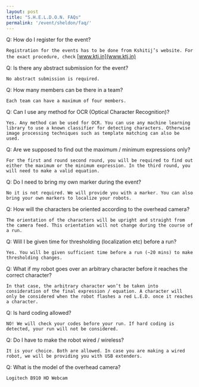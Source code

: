 ```yaml
---
layout: post
title: "S.H.E.L.D.O.N. FAQs"
permalink: '/event/sheldon/faq/'
---
```


Q: How do I register for the event?

`Registration for the events has to be done from Kshitij’s website. For the exact procedure, check` [www.ktj.in](www.ktj.in)

Q: Is there any abstract submission for the event?

`No abstract submission is required.`

Q: How many members can be there in a team?

`Each team can have a maximum of four members.`

Q: Can I use any method for OCR (Optical Character Recognition)?

`Yes. Any method can be used for OCR. You can use any machine learning library to use a known classifier for detecting characters. Otherwise image processing techniques such as template matching can also be used.`

Q: Are we supposed to find out the maximum / minimum expressions only?

`For the first and round second round, you will be required to find out either the maximum or the minimum expression. In the third round, you will need to make a valid equation.`

Q: Do I need to bring my own marker during the event?

`No it is not required. We will provide you with a marker. You can also bring your own markers to localize your robots.`

Q: How will the characters be oriented according to the overhead camera?

`The orientation of the characters will be upright and straight from the camera feed. This orientation will not change during the course of a run.`

Q: Will I be given time for thresholding (localization etc) before a run?

`Yes. You will be given sufficient time before a run (~20 mins) to make thresholding changes.`

Q: What if my robot goes over an arbitrary character before it reaches the correct character?

`In that case, the arbitrary character won’t be taken into consideration of the final expression / equation. A character will only be considered when the robot flashes a red L.E.D. once it reaches a character.`

Q: Is hard coding allowed?

`NO! We will check your codes before your run. If hard coding is detected, your run will not be considered.`

Q: Do I have to make the robot wired / wireless?

`It is your choice. Both are allowed. In case you are making a wired robot, we will be providing you with USB extenders.`

Q: What is the model of the overhead camera?

`Logitech B910 HD Webcam`